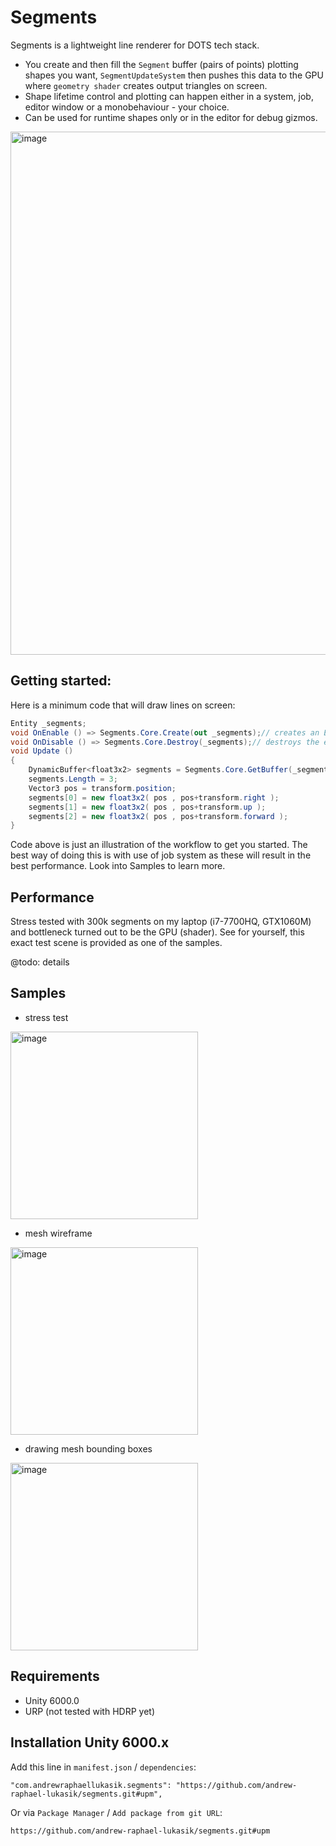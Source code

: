 # Segments

Segments is a lightweight line renderer for DOTS tech stack.

- You create and then fill the `Segment` buffer (pairs of points) plotting shapes you want, `SegmentUpdateSystem` then pushes this data to the GPU where `geometry shader` creates output triangles on screen.
- Shape lifetime control and plotting can happen either in a system, job, editor window or a monobehaviour - your choice.
- Can be used for runtime shapes only or in the editor for debug gizmos.


<img width="1894" height="837" alt="image" src="https://github.com/user-attachments/assets/dfc38b18-52c0-4e91-af14-1fb9fa2d14a0" />


## Getting started:

Here is a minimum code that will draw lines on screen:

```csharp
Entity _segments;
void OnEnable () => Segments.Core.Create(out _segments);// creates an Entity that will hold all the vertex data and will be responsible for drawing them
void OnDisable () => Segments.Core.Destroy(_segments);// destroys the entity and all data associated with it
void Update ()
{
    DynamicBuffer<float3x2> segments = Segments.Core.GetBuffer(_segments);
    segments.Length = 3;
    Vector3 pos = transform.position;
    segments[0] = new float3x2( pos , pos+transform.right );
    segments[1] = new float3x2( pos , pos+transform.up );
    segments[2] = new float3x2( pos , pos+transform.forward );
}
```

Code above is just an illustration of the workflow to get you started. The best way of doing this is with use of job system as these will result in the best performance. Look into Samples to learn more.


## Performance

Stress tested with 300k segments on my laptop (i7-7700HQ, GTX1060M) and bottleneck turned out to be the GPU (shader).
See for yourself, this exact test scene is provided as one of the samples.

@todo: details


## Samples
- stress test
<img height="300" alt="image" src="https://github.com/user-attachments/assets/8ab05960-c7dc-420b-9300-fadd06554574" />

- mesh wireframe
<img height="300" alt="image" src="https://github.com/user-attachments/assets/b401f24c-e612-4d2e-9640-27e0b330f982" />

- drawing mesh bounding boxes
<img height="300" alt="image" src="https://github.com/user-attachments/assets/3ee90180-6176-469c-8cea-ffa49bd41c76" />


## Requirements
- Unity 6000.0
- URP (not tested with HDRP yet)


## Installation Unity 6000.x
Add this line in `manifest.json` / `dependencies`:
```
"com.andrewraphaellukasik.segments": "https://github.com/andrew-raphael-lukasik/segments.git#upm",
```

Or via `Package Manager` / `Add package from git URL`:
```
https://github.com/andrew-raphael-lukasik/segments.git#upm
```
